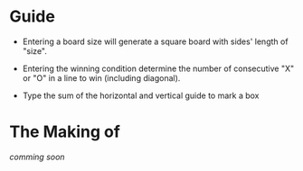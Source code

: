 # Guide
- Entering a board size will generate a square board with sides' length of "size".
- Entering the winning condition determine the number of consecutive "X" or "O" in a line to win (including diagonal).

- Type the sum of the horizontal and vertical guide to mark a box 

# The Making of
*comming soon*
